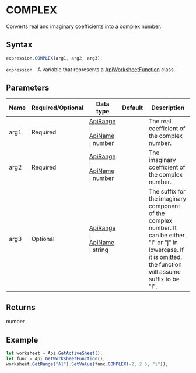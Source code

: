 # COMPLEX

Converts real and imaginary coefficients into a complex number.

## Syntax

```javascript
expression.COMPLEX(arg1, arg2, arg3);
```

`expression` - A variable that represents a [ApiWorksheetFunction](../ApiWorksheetFunction.md) class.

## Parameters

| **Name** | **Required/Optional** | **Data type** | **Default** | **Description** |
| ------------- | ------------- | ------------- | ------------- | ------------- |
| arg1 | Required | [ApiRange](../../ApiRange/ApiRange.md) \| [ApiName](../../ApiName/ApiName.md) \| number |  | The real coefficient of the complex number. |
| arg2 | Required | [ApiRange](../../ApiRange/ApiRange.md) \| [ApiName](../../ApiName/ApiName.md) \| number |  | The imaginary coefficient of the complex number. |
| arg3 | Optional | [ApiRange](../../ApiRange/ApiRange.md) \| [ApiName](../../ApiName/ApiName.md) \| string |  | The suffix for the imaginary component of the complex number. It can be either "i" or "j" in lowercase. If it is omitted, the function will assume suffix to be "i". |

## Returns

number

## Example



```javascript editor-xlsx
let worksheet = Api.GetActiveSheet();
let func = Api.GetWorksheetFunction();
worksheet.GetRange("A1").SetValue(func.COMPLEX(-2, 2.5, "i"));
```
